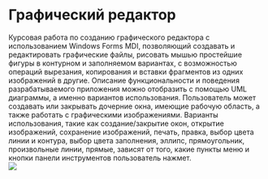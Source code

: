 # Графический редактор
Курсовая работа по созданию графического редактора с использованием Windows Forms MDI, позволяющий создавать и редактировать графические файлы, рисовать мышью простейшие фигуры в контурном и заполняемом вариантах, с возможностью операций вырезания, копирования и вставки фрагментов из одних изображений в другие.
Описание функциональности и поведения разрабатываемого приложения можно отобразить с помощью UML диаграммы, а именно вариантов использования. 
Пользователь может создавать или закрывать дочерние окна, имеющие рабочую область, а также работать с графическими изображениями. Варианты использования, такие как создание/закрытие окон, открытие изображений, сохранение изображений, печать, правка, выбор цвета линии и контура, выбор цвета заполнения, эллипс, прямоугольник, произвольные линии, прямые, зависят от того, какие пункты меню и кнопки панели инструментов пользователь нажмет.
<br />
![](https://raw.githubusercontent.com/SedatDon3/WindowsForm-GrafRed/master/Документ1.bmp)
